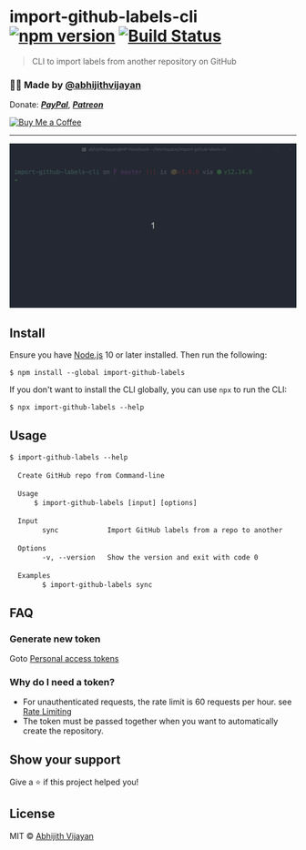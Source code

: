 # import-github-labels-cli [![npm version](https://img.shields.io/npm/v/import-github-labels)](https://www.npmjs.com/package/import-github-labels) [![Build Status](https://travis-ci.com/abhijithvijayan/import-github-labels-cli.svg?branch=master)](https://travis-ci.com/abhijithvijayan/import-github-labels-cli)

> CLI to import labels from another repository on GitHub

<h3>🙋‍♂️ Made by <a href="https://twitter.com/_abhijithv">@abhijithvijayan</a></h3>
<p>
  Donate:
  <a href="https://www.paypal.me/iamabhijithvijayan" target='_blank'><i><b>PayPal</b></i></a>,
  <a href="https://www.patreon.com/abhijithvijayan" target='_blank'><i><b>Patreon</b></i></a>
</p>
<p>
  <a href='https://www.buymeacoffee.com/abhijithvijayan' target='_blank'>
    <img height='36' style='border:0px;height:36px;' src='https://bmc-cdn.nyc3.digitaloceanspaces.com/BMC-button-images/custom_images/orange_img.png' border='0' alt='Buy Me a Coffee' />
  </a>
</p>
<hr />
<img src="demo.gif" width="752">

## Install

Ensure you have [Node.js](https://nodejs.org) 10 or later installed. Then run the following:

```
$ npm install --global import-github-labels
```

If you don't want to install the CLI globally, you can use `npx` to run the CLI:

```
$ npx import-github-labels --help
```

## Usage

```
$ import-github-labels --help

  Create GitHub repo from Command-line

  Usage
	  $ import-github-labels [input] [options]

  Input
		sync		    Import GitHub labels from a repo to another
  
  Options
		-v, --version   Show the version and exit with code 0

  Examples
		$ import-github-labels sync
```

## FAQ

### Generate new token

Goto [Personal access tokens](https://github.com/settings/tokens)

### Why do I need a token?

- For unauthenticated requests, the rate limit is 60 requests per
  hour.
  see [Rate Limiting](https://developer.github.com/v3/#rate-limiting)
- The token must be passed together when you want to automatically
  create the repository.

## Show your support

Give a ⭐️ if this project helped you!

## License

MIT © [Abhijith Vijayan](https://abhijithvijayan.in)

